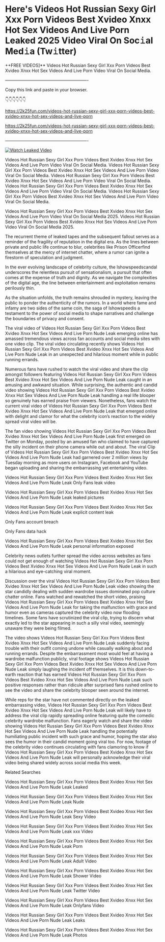 # Here's Videos Hot Russian Sexy Girl Xxx Porn Videos Best Xvideo Xnxx Hot Sex Videos And Live Porn Leaked 2025 Video Viral On Soc𝚒al Med𝚒a (Tw𝚒tter)

++FREE VIDEOS]** Videos Hot Russian Sexy Girl Xxx Porn Videos Best Xvideo Xnxx Hot Sex Videos And Live Porn Video Viral On Social Media.

———————————————————-

Copy this link and paste in your browser.

👇👇👇👇👇👇

https://2k25fun.com/videos-hot-russian-sexy-girl-xxx-porn-videos-best-xvideo-xnxx-hot-sex-videos-and-live-porn

https://2k25fun.com/videos-hot-russian-sexy-girl-xxx-porn-videos-best-xvideo-xnxx-hot-sex-videos-and-live-porn

———————————————————-

[![Watch Leaked Video](https://miro.medium.com/v2/resize:fit:828/format:webp/1*cilzJN44JGOrTw9NJCrNHA.gif "Watch Leaked Video")](https://2k25fun.com/videos-hot-russian-sexy-girl-xxx-porn-videos-best-xvideo-xnxx-hot-sex-videos-and-live-porn)

Videos Hot Russian Sexy Girl Xxx Porn Videos Best Xvideo Xnxx Hot Sex Videos And Live Porn Video Viral On Social Media. Videos Hot Russian Sexy Girl Xxx Porn Videos Best Xvideo Xnxx Hot Sex Videos And Live Porn Video Viral On Social Media. Videos Hot Russian Sexy Girl Xxx Porn Videos Best Xvideo Xnxx Hot Sex Videos And Live Porn Video Viral On Social Media. Videos Hot Russian Sexy Girl Xxx Porn Videos Best Xvideo Xnxx Hot Sex Videos And Live Porn Video Viral On Social Media. Videos Hot Russian Sexy Girl Xxx Porn Videos Best Xvideo Xnxx Hot Sex Videos And Live Porn Video Viral On Social Media.

Videos Hot Russian Sexy Girl Xxx Porn Videos Best Xvideo Xnxx Hot Sex Videos And Live Porn Video Viral On Social Media 2025. Videos Hot Russian Sexy Girl Xxx Porn Videos Best Xvideo Xnxx Hot Sex Videos And Live Porn Video Viral On Social Media 2025.

The recurrent theme of leaked tapes and the subsequent fallout serves as a reminder of the fragility of reputation in the digital era. As the lines between private and public life continue to blur, celebrities like Prison Officerfind themselves at the mercy of internet chatter, where a rumor can ignite a firestorm of speculation and judgment.

In the ever evolving landscape of celebrity culture, the Ishowspeedscandal underscores the relentless pursuit of sensationalism, a pursuit that often comes at the expense of truth and dignity. As we navigate the complexities of the digital age, the line between entertainment and exploitation remains perilously thin.

As the situation unfolds, the truth remains shrouded in mystery, leaving the public to ponder the authenticity of the rumors. In a world where fame and infamy are two sides of the same coin, the saga of Ishowspeedis a testament to the power of social media to shape narratives and challenge the boundaries of privacy and consent.

The viral video of Videos Hot Russian Sexy Girl Xxx Porn Videos Best Xvideo Xnxx Hot Sex Videos And Live Porn Nude Leak emerging online has amassed tremendous views across fan accounts and social media sites with one video clip. The viral video circulating recently shows Videos Hot Russian Sexy Girl Xxx Porn Videos Best Xvideo Xnxx Hot Sex Videos And Live Porn Nude Leak in an unexpected and hilarious moment while in public running errands.

Numerous fans have rushed to watch the viral video and share the clip amongst followers featuring Videos Hot Russian Sexy Girl Xxx Porn Videos Best Xvideo Xnxx Hot Sex Videos And Live Porn Nude Leak caught in an amusing and awkward situation. While surprising, the authentic and candid video showing Videos Hot Russian Sexy Girl Xxx Porn Videos Best Xvideo Xnxx Hot Sex Videos And Live Porn Nude Leak handling a real life blooper so genuinely has earned praise from viewers. Nonetheless, fans watch the current viral video of Videos Hot Russian Sexy Girl Xxx Porn Videos Best Xvideo Xnxx Hot Sex Videos And Live Porn Nude Leak that emerged online with delight and clamor for what the celebrity icon’s reaction to the widely spread viral video will be.

The fan video showing Videos Hot Russian Sexy Girl Xxx Porn Videos Best Xvideo Xnxx Hot Sex Videos And Live Porn Nude Leak first emerged on Twitter on Monday, posted by an amused fan who claimed to have captured the silly incident on their phone camera while out and about. The viral Clip of Videos Hot Russian Sexy Girl Xxx Porn Videos Best Xvideo Xnxx Hot Sex Videos And Live Porn Nude Leak had garnered over 2 million views by Tuesday morning as more users on Instagram, Facebook and YouTube began uploading and sharing the embarrassing yet entertaining video.

Videos Hot Russian Sexy Girl Xxx Porn Videos Best Xvideo Xnxx Hot Sex Videos And Live Porn Nude Leak Only Fans leak video

Videos Hot Russian Sexy Girl Xxx Porn Videos Best Xvideo Xnxx Hot Sex Videos And Live Porn Nude Leak leaked pictures

Videos Hot Russian Sexy Girl Xxx Porn Videos Best Xvideo Xnxx Hot Sex Videos And Live Porn Nude Leak explicit content leak

Only Fans account breach

Only Fans data hack

Videos Hot Russian Sexy Girl Xxx Porn Videos Best Xvideo Xnxx Hot Sex Videos And Live Porn Nude Leak personal information exposed

Celebrity news outlets further spread the video across websites as fans could not get enough of watching Videos Hot Russian Sexy Girl Xxx Porn Videos Best Xvideo Xnxx Hot Sex Videos And Live Porn Nude Leak in such a hilarious and eye-catching viral moment.

Discussion over the viral Videos Hot Russian Sexy Girl Xxx Porn Videos Best Xvideo Xnxx Hot Sex Videos And Live Porn Nude Leak video showing the star candidly dealing with sudden wardrobe issues dominated pop culture chatter online. Fans watched and rewatched the short video, praising Videos Hot Russian Sexy Girl Xxx Porn Videos Best Xvideo Xnxx Hot Sex Videos And Live Porn Nude Leak for taking the malfunction with grace and humor even as cameras captured the celebrity video now flooding timelines. Some fans have scrutinized the viral clip, trying to discern what exactly led to the star appearing in such a silly viral video, seemingly unaware they were being filmed.

The video shows Videos Hot Russian Sexy Girl Xxx Porn Videos Best Xvideo Xnxx Hot Sex Videos And Live Porn Nude Leak suddenly facing trouble with their outfit coming undone while casually walking about and running errands. Despite the embarrassment most would feel at having a wardrobe malfunction publicly, viral footage shows Videos Hot Russian Sexy Girl Xxx Porn Videos Best Xvideo Xnxx Hot Sex Videos And Live Porn Nude Leak simply laughing the incident off themselves. It is this down-to-earth reaction that has earned Videos Hot Russian Sexy Girl Xxx Porn Videos Best Xvideo Xnxx Hot Sex Videos And Live Porn Nude Leak such positive responses rather than ridicule after surprised fans rushed online to see the video and share the celebrity blooper seen around the internet.

While reps for the star have not commented directly on the leaked embarrassing video, Videos Hot Russian Sexy Girl Xxx Porn Videos Best Xvideo Xnxx Hot Sex Videos And Live Porn Nude Leak will likely have to address the viral clip rapidly spreading online featuring quite the comedic celebrity wardrobe malfunction. Fans eagerly watch and share the video showing Videos Hot Russian Sexy Girl Xxx Porn Videos Best Xvideo Xnxx Hot Sex Videos And Live Porn Nude Leak handling the potentially humiliating public incident with such grace and humor, hoping the star also sees the humor in their candid moment going viral too. For now, footage of the celebrity video continues circulating with fans clamoring to know if Videos Hot Russian Sexy Girl Xxx Porn Videos Best Xvideo Xnxx Hot Sex Videos And Live Porn Nude Leak will personally acknowledge their viral video being shared widely across social media this week.

Related Searches

Videos Hot Russian Sexy Girl Xxx Porn Videos Best Xvideo Xnxx Hot Sex Videos And Live Porn Nude Leak Leaked

Videos Hot Russian Sexy Girl Xxx Porn Videos Best Xvideo Xnxx Hot Sex Videos And Live Porn Nude Leak Nude

Videos Hot Russian Sexy Girl Xxx Porn Videos Best Xvideo Xnxx Hot Sex Videos And Live Porn Nude Leak Sexy Video

Videos Hot Russian Sexy Girl Xxx Porn Videos Best Xvideo Xnxx Hot Sex Videos And Live Porn Nude Leak xxx Video

Videos Hot Russian Sexy Girl Xxx Porn Videos Best Xvideo Xnxx Hot Sex Videos And Live Porn Nude Leak Porn

Videos Hot Russian Sexy Girl Xxx Porn Videos Best Xvideo Xnxx Hot Sex Videos And Live Porn Nude Leak Adult Video

Videos Hot Russian Sexy Girl Xxx Porn Videos Best Xvideo Xnxx Hot Sex Videos And Live Porn Nude Leak Shower Video

Videos Hot Russian Sexy Girl Xxx Porn Videos Best Xvideo Xnxx Hot Sex Videos And Live Porn Nude Leak Twitter Video

Videos Hot Russian Sexy Girl Xxx Porn Videos Best Xvideo Xnxx Hot Sex Videos And Live Porn Nude Leak Onlyfans Video

Videos Hot Russian Sexy Girl Xxx Porn Videos Best Xvideo Xnxx Hot Sex Videos And Live Porn Nude Leak Leaks

Videos Hot Russian Sexy Girl Xxx Porn Videos Best Xvideo Xnxx Hot Sex Videos And Live Porn Nude Leak Photos